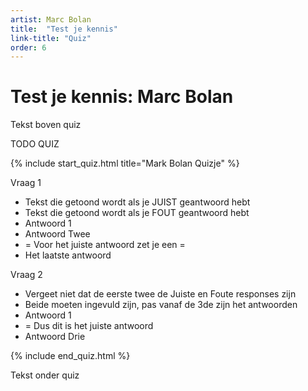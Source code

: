 ```yaml
---
artist: Marc Bolan
title:  "Test je kennis"
link-title: "Quiz"
order: 6
---
```


# Test je kennis: Marc Bolan

Tekst boven quiz

TODO QUIZ

{% include start_quiz.html title="Mark Bolan Quizje" %}

Vraag 1
* Tekst die getoond wordt als je JUIST geantwoord hebt
* Tekst die getoond wordt als je FOUT geantwoord hebt
* Antwoord 1
* Antwoord Twee
* = Voor het juiste antwoord zet je een =
* Het laatste antwoord

Vraag 2
* Vergeet niet dat de eerste twee de Juiste en Foute responses zijn
* Beide moeten ingevuld zijn, pas vanaf de 3de zijn het antwoorden
* Antwoord 1
* = Dus dit is het juiste antwoord
* Antwoord Drie

{% include end_quiz.html %}

Tekst onder quiz
